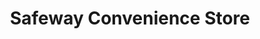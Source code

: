 ---
title: "Safeway Convenience Store"
url: /shoreline/safeway-convenience-store/
shop: convenience
---